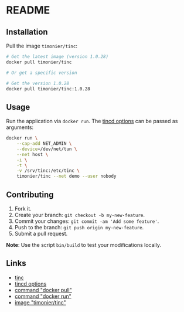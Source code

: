 # README

## Installation

Pull the image `timonier/tinc`:

```sh
# Get the latest image (version 1.0.28)
docker pull timonier/tinc

# Or get a specific version

# Get the version 1.0.28
docker pull timonier/tinc:1.0.28
```

## Usage

Run the application via `docker run`. The [tincd options](https://linux.die.net/man/8/tincd) can be passed as arguments:

```sh
docker run \
    --cap-add NET_ADMIN \
    --device=/dev/net/tun \
    --net host \
    -i \
    -t \
    -v /srv/tinc:/etc/tinc \
    timonier/tinc --net demo --user nobody
```

## Contributing

1. Fork it.
2. Create your branch: `git checkout -b my-new-feature`.
3. Commit your changes: `git commit -am 'Add some feature'`.
4. Push to the branch: `git push origin my-new-feature`.
5. Submit a pull request.

__Note__: Use the script `bin/build` to test your modifications locally.

## Links

* [tinc](https://www.tinc-vpn.org/)
* [tincd options](https://linux.die.net/man/8/tincd)
* [command "docker pull"](https://docs.docker.com/reference/commandline/pull/)
* [command "docker run"](https://docs.docker.com/reference/run/)
* [image "timonier/tinc"](https://hub.docker.com/r/timonier/tinc/)
